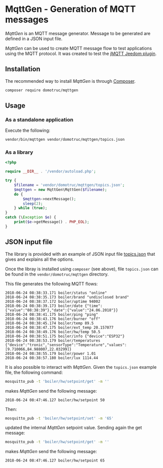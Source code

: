 MqttGen - Generation of MQTT messages
=====================================

*MqttGen* is an MQTT message generator. Message to be generated are defined in a JSON input file.

*MqttGen* can be used to create MQTT message flow to test applications using the MQTT protocol. It was created to test the [jMQTT Jeedom plugin](https://github.com/domotruc/jMQTT).

Installation
------------

The recommended way to install *MqttGen* is through [Composer](http://getcomposer.org).

```bash
composer require domotruc/mqttgen
```

Usage
-----

### As a standalone application

Execute the following:

```bash
vendor/bin/mqttgen vendor/domotruc/mqttgen/topics.json
```

### As a library

```php
<?php

require __DIR__ . '/vendor/autoload.php';

try {
    $filename = 'vendor/domotruc/mqttgen/topics.json';
    $mqttgen = new MqttGen\MqttGen($filename);
    do {
        $mqttgen->nextMessage();
        sleep(2);
    } while (true);
}
catch (\Exception $e) {
    print($e->getMessage() . PHP_EOL);
}
```

JSON input file
---------------

The library is provided with an example of JSON input file [topics.json](https://github.com/domotruc/mqttgen/blob/master/topics.json) that gives and explains all the options.

Once the libray is installed using `composer` (see above), file `topics.json` can be found in the `vendor/domotruc/mqttgen` directory.

This file generates the following MQTT flows:

```
2018-06-24 08:38:33.171 boiler/status "online"
2018-06-24 08:38:35.173 boiler/brand "undisclosed brand"
2018-06-24 08:38:37.172 boiler/uptime 94002
2018-06-24 08:38:39.173 boiler/date {"time":{"value":"08:38:39"},"date":{"value":"24.06.2018"}}
2018-06-24 08:38:41.175 boiler/ping "ping"
2018-06-24 08:38:43.176 boiler/burner "off"
2018-06-24 08:38:45.174 boiler/temp 89.5
2018-06-24 08:38:47.175 boiler/ext_temp 20.157077
2018-06-24 08:38:49.176 boiler/hw/temp 50.5
2018-06-24 08:38:51.175 boiler/info {"device":"ESP32"}
2018-06-24 08:38:53.179 boiler/temperatures {"device":"tronic","sensorType":"Temperature","values":[9.710066,84.988007,22.03299]}
2018-06-24 08:38:55.179 boiler/power 1.01
2018-06-24 08:38:57.180 boiler/lux 1114.44
```

It is also possible to interact with *MqttGen*. Given the `topics.json` example file, the following command:

```bash
mosquitto_pub -t 'boiler/hw/setpoint/get' -m ''
```

makes *MqttGen* send the following message:

```
2018-06-24 08:47:46.127 boiler/hw/setpoint 50
```

Then:
```bash
mosquitto_pub -t 'boiler/hw/setpoint/set' -m '65'
```

updated the internal *MqttGen* setpoint value. Sending again the get message:

```bash
mosquitto_pub -t 'boiler/hw/setpoint/get' -m ''
```

makes *MqttGen* send the following message:

```
2018-06-24 08:47:46.127 boiler/hw/setpoint 65
```
